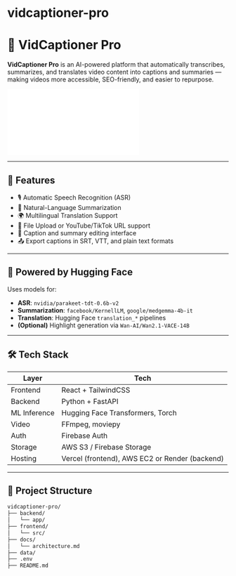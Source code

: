 # vidcaptioner-pro


# 🎥 VidCaptioner Pro

**VidCaptioner Pro** is an AI-powered platform that automatically transcribes, summarizes, and translates video content into captions and summaries — making videos more accessible, SEO-friendly, and easier to repurpose.

![VidCaptioner Pro Architecture](docs/architecture.md)

---

## 🚀 Features

- 🎙️ Automatic Speech Recognition (ASR)
- 🧠 Natural-Language Summarization
- 🌍 Multilingual Translation Support
- 📼 File Upload or YouTube/TikTok URL support
- 📜 Caption and summary editing interface
- 📤 Export captions in SRT, VTT, and plain text formats

---

## 🧠 Powered by Hugging Face

Uses models for:
- **ASR**: `nvidia/parakeet-tdt-0.6b-v2`
- **Summarization**: `facebook/KernellLM`, `google/medgemma-4b-it`
- **Translation**: Hugging Face `translation_*` pipelines
- **(Optional)** Highlight generation via `Wan-AI/Wan2.1-VACE-14B`

---

## 🛠️ Tech Stack

| Layer | Tech |
|-------|------|
| Frontend | React + TailwindCSS |
| Backend | Python + FastAPI |
| ML Inference | Hugging Face Transformers, Torch |
| Video | FFmpeg, moviepy |
| Auth | Firebase Auth |
| Storage | AWS S3 / Firebase Storage |
| Hosting | Vercel (frontend), AWS EC2 or Render (backend) |

---

## 📁 Project Structure

```bash
vidcaptioner-pro/
├── backend/
│   └── app/
├── frontend/
│   └── src/
├── docs/
│   └── architecture.md
├── data/
├── .env
├── README.md

